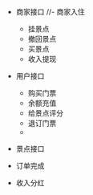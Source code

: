 - 商家接口
  //- 商家入住
  - 挂景点
  - 撤回景点
  - 买景点
  - 收入提现
  

- 用户接口
  - 购买门票
  - 余额充值
  - 给景点评分
  - 退订门票
  - 


- 景点接口
 - 订单完成
 - 收入分红